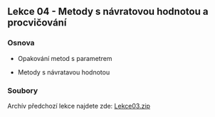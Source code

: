 Lekce 04 - Metody s návratovou hodnotou a procvičování
---------------------------

### Osnova

* Opakování metod s parametrem
+ Metody s návratavou hodnotou 

### Soubory

Archív předchozí lekce najdete zde: [Lekce03.zip](/data/2020-podzim/java-online/Lekce03.zip)
